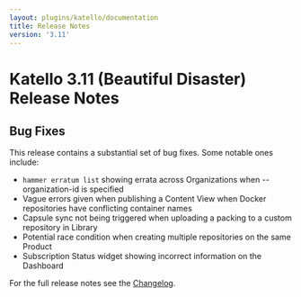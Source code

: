```yaml
---
layout: plugins/katello/documentation
title: Release Notes
version: '3.11'
---
```


# Katello 3.11 (Beautiful Disaster) Release Notes

## Bug Fixes

This release contains a substantial set of bug fixes. Some notable ones include:
- `hammer erratum list` showing errata across Organizations when --organization-id is specified
- Vague errors given when publishing a Content View when Docker repositories have conflicting container names
- Capsule sync not being triggered when uploading a packing to a custom repository in Library
- Potential race condition when creating multiple repositories on the same Product
- Subscription Status widget showing incorrect information on the Dashboard

For the full release notes see the [Changelog](https://github.com/Katello/katello/blob/KATELLO-3.11/CHANGELOG.md).
